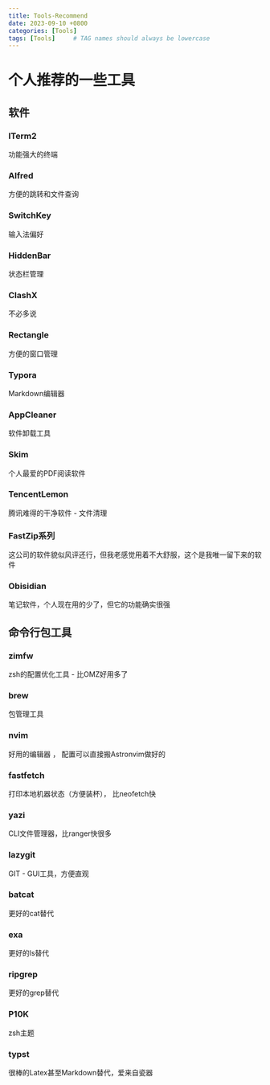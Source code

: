 ```yaml
---
title: Tools-Recommend
date: 2023-09-10 +0800
categories: [Tools]
tags: [Tools]     # TAG names should always be lowercase
---
```



# 个人推荐的一些工具

## 软件


### ITerm2
 功能强大的终端

### Alfred 

方便的跳转和文件查询

### SwitchKey
输入法偏好

### HiddenBar 
状态栏管理

### ClashX 
不必多说

### Rectangle 
方便的窗口管理

### Typora
Markdown编辑器

### AppCleaner
软件卸载工具

### Skim
个人最爱的PDF阅读软件

### TencentLemon 
腾讯难得的干净软件 - 文件清理

### FastZip系列 
这公司的软件貌似风评还行，但我老感觉用着不大舒服，这个是我唯一留下来的软件

### Obisidian 
笔记软件，个人现在用的少了，但它的功能确实很强

## 命令行包工具

### zimfw
zsh的配置优化工具 -  比OMZ好用多了

### brew 
包管理工具

### nvim 
好用的编辑器 ， 配置可以直接搬Astronvim做好的

### fastfetch
打印本地机器状态（方便装杯）， 比neofetch快

### yazi 
CLI文件管理器，比ranger快很多

### lazygit 
GIT - GUI工具，方便直观

### batcat 
更好的cat替代

### exa 
更好的ls替代

### ripgrep 
更好的grep替代

### P10K 

zsh主题

### typst

很棒的Latex甚至Markdown替代，爱来自瓷器

